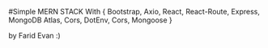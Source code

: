 #Simple MERN STACK
With {
Bootstrap,
Axio,
React,
React-Route,
Express,
MongoDB Atlas,
Cors,
DotEnv,
Cors,
Mongoose
}

by Farid Evan :)
